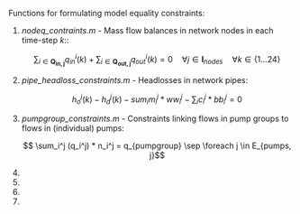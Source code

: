 Functions for formulating model equality constraints:
1. *nodeq_contraints.m* - Mass flow balances in network nodes in each time-step $k$:: 
    ```math
        \sum_{i \in \mathbf{Q_{in,j}}} q_{in}^i (k) + \sum_{i \in \mathbf{Q_{out,j}}} q_{out}^i (k) = 0 \quad \forall j \in \mathbf{I}_{nodes} \quad \forall k \in \{1 \ldots 24\}
    ```
2. *pipe_headloss_constraints.m* - Headlosses in network pipes:
    ```math
        h_o^j(k) − h_d^j (k) − sum_i {m_i^j * ww_i^j} - \sum_i {c_i^j * bb_i^j} = 0
    ```
3. *pumpgroup_constraints.m* - Constraints linking flows in pump groups to flows in (individual) pumps:
   ```math
        \sum_i^j (q_i^j) * n_i^j = q_{pumpgroup} \sep \foreach j \in E_{pumps, j}
   ```
4. 
5. 
6. 
7. 
